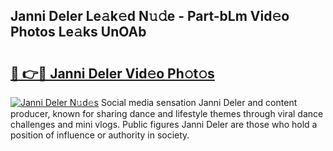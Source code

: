 ## Janni Deler Le𝚊k𝚎d N𝚞𝚍e - Part-bLm Vid𝚎o Photos Le𝚊ks UnOAb

# <h2><a href="http://fbef1pu.evod.top/?m=Janni+Deler">🔗 👉🔴 Janni Deler Vid𝚎o Ph𝚘t𝚘s</a></h2>

[![Janni Deler N𝚞d𝚎s](https://i.imgur.com/8V9OHl7.gif)](http://fbef1pu.evod.top/?m=Janni+Deler)
Social media sensation Janni Deler and content producer, known for sharing dance and lifestyle themes through viral dance challenges and mini vlogs. Public figures Janni Deler are those who hold a position of influence or authority in society. 

